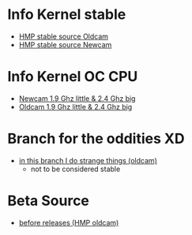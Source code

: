 # Info Kernel stable

* <a href="https://github.com/Peppe289/rave_kernel_lavender/tree/HMP-oldcam">HMP stable source Oldcam</a>
* <a href="https://github.com/Peppe289/rave_kernel_lavender/tree/HMP-newcam">HMP stable source Newcam</a>

# Info Kernel OC CPU
* <a href="https://github.com/Peppe289/rave_kernel_lavender/tree/OC-Newcam">Newcam 1.9 Ghz little & 2.4 Ghz big</a>
* <a href="https://github.com/Peppe289/rave_kernel_lavender/tree/OC-version">Oldcam 1.9 Ghz little & 2.4 Ghz big</a>

# Branch for the oddities XD

* <a href="https://github.com/Peppe289/rave_kernel_lavender/tree/crazy"> in this branch I do strange things (oldcam)</a>
    * not to be considered stable 

# Beta Source 

* <a href="https://github.com/Peppe289/rave_kernel_lavender/tree/beta">before releases (HMP oldcam) </a>

